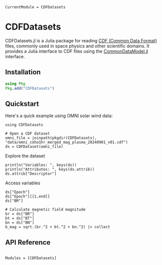 ```@meta
CurrentModule = CDFDatasets
```

# CDFDatasets

CDFDatasets.jl is a Julia package for reading [CDF (Common Data Format)](https://cdf.gsfc.nasa.gov/) files, commonly used in space physics and other scientific domains. It provides a Julia interface to CDF files using the [CommonDataModel.jl](https://github.com/JuliaGeo/CommonDataModel.jl) interface.

## Installation

```julia
using Pkg
Pkg.add("CDFDatasets")
```

## Quickstart

Here's a quick example using OMNI solar wind data:

```@example omni
using CDFDatasets

# Open a CDF dataset
omni_file = joinpath(pkgdir(CDFDatasets), "data/omni_coho1hr_merged_mag_plasma_20240901_v01.cdf")
ds = CDFDataset(omni_file)
```

Explore the dataset

```@repl omni
println("Variables: ", keys(ds))
println("Attributes: ", keys(ds.attrib))
ds.attrib["Descriptor"]
```

Access variables

```@repl omni
ds["Epoch"]
ds["Epoch"][[1,end]]
ds["BR"]
```

```@example omni
# Calculate magnetic field magnitude
br = ds["BR"]
bt = ds["BT"]
bn = ds["BN"]
b_mag = sqrt.(br.^2 + bt.^2 + bn.^2) |> collect
```

## API Reference

```@index
```

```@autodocs
Modules = [CDFDatasets]
```
